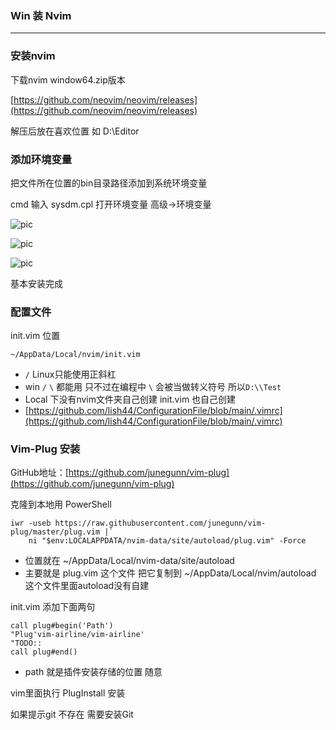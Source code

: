 ### Win 装 Nvim
--------

### 安装nvim

下载nvim window64.zip版本

[https://github.com/neovim/neovim/releases](https://github.com/neovim/neovim/releases)

解压后放在喜欢位置 如 D:\Editor

### 添加环境变量

把文件所在位置的bin目录路径添加到系统环境变量

cmd 输入 sysdm.cpl 打开环境变量 高级->环境变量

![pic](https://gitee.com/rehma/pic/raw/master/res/20210912161149.png)

![pic](https://gitee.com/rehma/pic/raw/master/res/20210912161207.png)

![pic](https://gitee.com/rehma/pic/raw/master/res/20210912161220.png)


基本安装完成

### 配置文件

init.vim 位置

```plain
~/AppData/Local/nvim/init.vim  
```
* `/` Linux只能使用正斜杠
* win `/` `\` 都能用 只不过在编程中 `\` 会被当做转义符号 所以`D:\\Test`
* Local 下没有nvim文件夹自己创建 init.vim 也自己创建
* [https://github.com/lish44/ConfigurationFile/blob/main/.vimrc](https://github.com/lish44/ConfigurationFile/blob/main/.vimrc)
### Vim-Plug 安装

GitHub地址：[https://github.com/junegunn/vim-plug](https://github.com/junegunn/vim-plug)

克隆到本地用 PowerShell

```plain
iwr -useb https://raw.githubusercontent.com/junegunn/vim-plug/master/plug.vim |`
    ni "$env:LOCALAPPDATA/nvim-data/site/autoload/plug.vim" -Force
```
* 位置就在 ~/AppData/Local/nvim-data/site/autoload
* 主要就是 plug.vim 这个文件 把它复制到 ~/AppData/Local/nvim/autoload 这个文件里面autoload没有自建

init.vim 添加下面两句

```plain
call plug#begin('Path')
"Plug'vim-airline/vim-airline'
"TODO::
call plug#end()
```
* path 就是插件安装存储的位置 随意

vim里面执行 PlugInstall 安装

如果提示git 不存在 需要安装Git 

